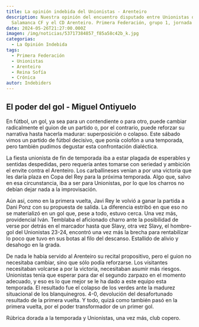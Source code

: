 ```yaml
---
title: La opinión indebida del Unionistas - Arenteiro
description: Nuestra opinión del encuentro disputado entre Unionistas de
  Salamanca CF y el CD Arenteiro. Primera Federación, grupo 1, jornada 38
date: 2024-05-26T21:27:00.000Z
imagen: /img/noticias/53717384857_f85a58c42b_k.jpg
categorias:
  - La Opinión Indebida
tags:
  - Primera Federación
  - Unionistas
  - Arenteiro
  - Reina Sofía
  - Crónica
autor: Indebiders
---
```

## El poder del gol - Miguel Ontiyuelo

En fútbol, un gol, ya sea para un contendiente o para otro, puede cambiar radicalmente el guion de un partido o, por el contrario, puede reforzar su narrativa hasta hacerla madurar: superposición o colapso. Este sábado vimos un partido de fútbol decisivo, que ponía colofón a una temporada, pero también pudimos degustar esta confrontación dialéctica.

La fiesta unionista de fin de temporada iba a estar plagada de esperables y sentidas despedidas, pero requería antes tomarse con seriedad y ambición el envite contra el Arenteiro. Los carballineses venían a por una victoria que les daría plaza en Copa del Rey para la próxima temporada. Algo que, salvo en esa circunstancia, iba a ser para Unionistas, por lo que los charros no debían dejar nada a la improvisación.

Aún así, como en la primera vuelta, Javi Rey le volvió a ganar la partida a Dani Ponz con su propuesta de salida. La diferencia estribó en que eso no se materializó en un gol que, pese a todo, estuvo cerca. Una vez más, providencial Iván. Temblaba el aficionado charro ante la posibilidad de verse por detrás en el marcador hasta que Slavy, otra vez Slavy, el hombre-gol del Unionistas 23-24, encontró una vez más la brecha para rentabilizar lo poco que tuvo en sus botas al filo del descanso. Estallido de alivio y desahogo en la grada.

De nada le había servido al Arenteiro su recital propositivo, pero el guion no necesitaba cambiar, sino que sólo podía reforzarse. Los visitantes necesitaban volcarse a por la victoria, necesitaban asumir más riesgos. Unionistas tenía que esperar para dar el segundo zarpazo en el momento adecuado, y eso es lo que mejor se le ha dado a este equipo esta temporada. El resultado fue el colapso de los verdes ante la madurez situacional de los blanquinegros. 4-0, devolución del desafortunado resultado de la primera vuelta. Y todo, quizá como también pasó en la primera vuelta, por el poder transformador de un primer gol.

Rúbrica dorada a la temporada y Unionistas, una vez más, club copero.
